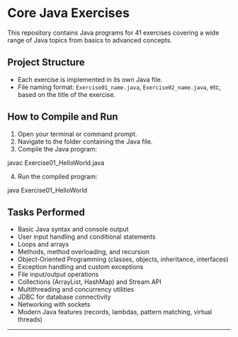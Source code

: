 # Core Java Exercises

This repository contains Java programs for 41 exercises covering a wide range of Java topics from basics to advanced concepts.

## Project Structure

- Each exercise is implemented in its own Java file.
- File naming format: `Exercise01_name.java`, `Exercise02_name.java`, etc, based on the title of the exercise.

## How to Compile and Run

1. Open your terminal or command prompt.
2. Navigate to the folder containing the Java file.
3. Compile the Java program:

javac Exercise01_HelloWorld.java
 
 4. Run the compiled program:
    
java Exercise01_HelloWorld


## Tasks Performed

- Basic Java syntax and console output
- User input handling and conditional statements
- Loops and arrays
- Methods, method overloading, and recursion
- Object-Oriented Programming (classes, objects, inheritance, interfaces)
- Exception handling and custom exceptions
- File input/output operations
- Collections (ArrayList, HashMap) and Stream API
- Multithreading and concurrency utilities
- JDBC for database connectivity
- Networking with sockets
- Modern Java features (records, lambdas, pattern matching, virtual threads)

---

